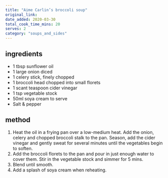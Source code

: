 ```yaml
---
title: "Aime Carlin’s broccoli soup"
original_link:
date_added: 2020-03-30
total_cook_time_mins: 20
serves: 2
category: "soups_and_sides"
---
```


## ingredients

- 1 tbsp sunflower oil
- 1 large onion diced
- 1 celery stick, finely chopped
- 1 broccoli head chopped into small florets
- 1 scant teaspoon cider vinegar
- 1 tsp vegetable stock
- 50ml soya cream to serve
- Salt & pepper

## method

1. Heat the oil in a frying pan over a low-medium heat. Add the onion, celery and chopped broccoli stalk to the pan. Season, add the cider vinegar and gently sweat for several minutes until the vegetables begin to soften.
2. Add the broccoli florets to the pan and pour in just enough water to cover them. Stir in the vegetable stock and simmer for 5 mins.
3. Blend until smooth.
4. Add a splash of soya cream when reheating.
